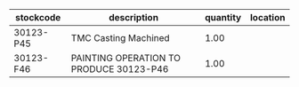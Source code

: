 |stockcode|description|quantity|location|
|---------|-----------|--------|--------|
|30123-P45|TMC Casting Machined|1.00||
|30123-F46|PAINTING OPERATION TO PRODUCE 30123-P46|1.00||
